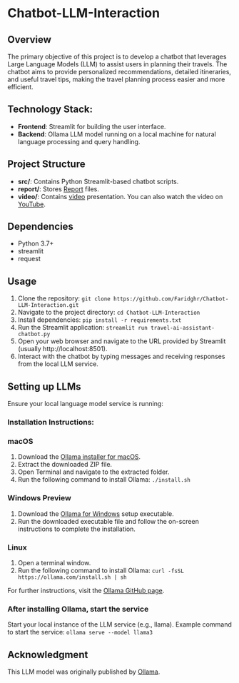 # Chatbot-LLM-Interaction

## Overview
The primary objective of this project is to develop a chatbot that leverages Large Language Models (LLM) to assist users in planning their travels. The chatbot aims to provide personalized recommendations, detailed itineraries, and useful travel tips, making the travel planning process easier and more efficient.

## Technology Stack:
- **Frontend**: Streamlit for building the user interface.
- **Backend**: Ollama LLM model running on a local machine for natural language processing and query handling.

## Project Structure
- **src/**: Contains Python Streamlit-based chatbot scripts.
- **report/**: Stores [Report](report) files.
- **video/**: Contains [video](video) presentation. You can also watch the video on [YouTube](https://youtu.be/vMrnyC7BkRE).

## Dependencies
- Python 3.7+
- streamlit
- request

## Usage
1. Clone the repository: `git clone https://github.com/Faridghr/Chatbot-LLM-Interaction.git`
2. Navigate to the project directory: `cd Chatbot-LLM-Interaction`
3. Install dependencies: `pip install -r requirements.txt`
4. Run the Streamlit application: `streamlit run travel-ai-assistant-chatbot.py`
5. Open your web browser and navigate to the URL provided by Streamlit (usually http://localhost:8501).
6. Interact with the chatbot by typing messages and receiving responses from the local LLM service.

## Setting up LLMs
Ensure your local language model service is running:

### Installation Instructions:
### macOS
1.	Download the [Ollama installer for macOS](https://ollama.com/download/Ollama-darwin.zip).
2.	Extract the downloaded ZIP file.
3.	Open Terminal and navigate to the extracted folder.
4.	Run the following command to install Ollama: `./install.sh`

### Windows Preview
1.	Download the [Ollama for Windows](https://ollama.com/download/OllamaSetup.exe) setup executable.
2.	Run the downloaded executable file and follow the on-screen instructions to complete the installation.

### Linux
1.	Open a terminal window.
2.	Run the following command to install Ollama: `curl -fsSL https://ollama.com/install.sh | sh`

For further instructions, visit the [Ollama GitHub page](https://github.com/ollama/ollama).

### After installing Ollama, start the service

Start your local instance of the LLM service (e.g., llama). Example command to start the service: `ollama serve --model llama3`

## Acknowledgment
This LLM model was originally published by [Ollama](https://github.com/ollama/ollama).

